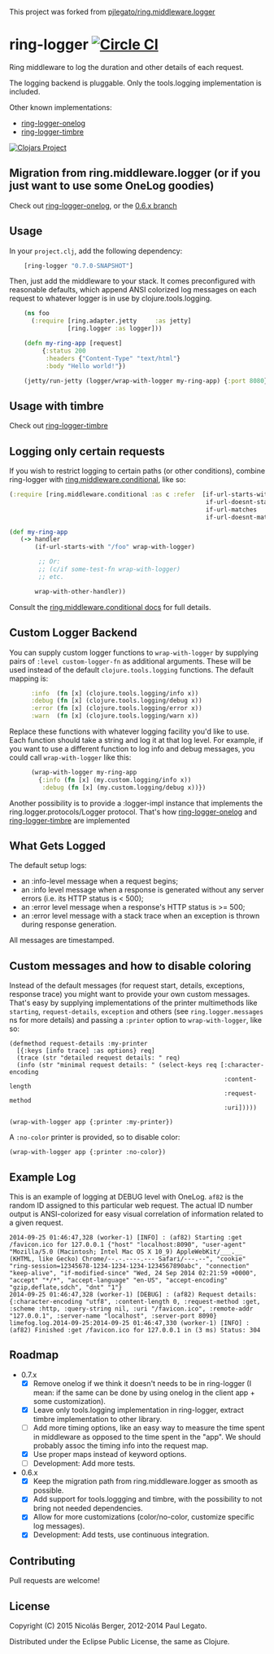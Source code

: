 This project was forked from [pjlegato/ring.middleware.logger](http://github.com/pjlegato/ring.middleware.logger)

ring-logger [![Circle CI](https://circleci.com/gh/nberger/ring-logger.svg?style=svg)](https://circleci.com/gh/nberger/ring-logger)
======================

Ring middleware to log the duration and other details of each request.

The logging backend is pluggable. Only the tools.logging implementation is included.

Other known implementations:

* [ring-logger-onelog](https://github.com/nberger/ring-logger-onelog)
* [ring-logger-timbre](https://github.com/nberger/ring-logger-timbre)

[![Clojars Project](http://clojars.org/ring-logger/latest-version.svg)](http://clojars.org/ring-logger)


Migration from ring.middleware.logger (or if you just want to use some OneLog goodies)
-------------------------------------

Check out [ring-logger-onelog](https://github.com/nberger/ring-logger-onelog), or the
[0.6.x branch](https://github.com/nberger/ring-logger/tree/0.6.x)

Usage
-----

In your `project.clj`, add the following dependency:

```clojure
    [ring-logger "0.7.0-SNAPSHOT"]
```


Then, just add the middleware to your stack. It comes preconfigured with
reasonable defaults, which append ANSI colorized log messages on each
request to whatever logger is in use by clojure.tools.logging.

```clojure
    (ns foo
      (:require [ring.adapter.jetty     :as jetty]
                [ring.logger :as logger]))

    (defn my-ring-app [request]
         {:status 200
          :headers {"Content-Type" "text/html"}
          :body "Hello world!"})

    (jetty/run-jetty (logger/wrap-with-logger my-ring-app) {:port 8080})
```


Usage with timbre
-----------------

Check out [ring-logger-timbre](https://github.com/nberger/ring-logger-timbre)

Logging only certain requests
-----------------------------

If you wish to restrict logging to certain paths (or other
conditions), combine ring-logger with
[ring.middleware.conditional](https://github.com/pjlegato/ring.middleware.conditional), like so:

```clojure
(:require [ring.middleware.conditional :as c :refer  [if-url-starts-with
                                                      if-url-doesnt-start-with
                                                      if-url-matches
                                                      if-url-doesnt-match]])

(def my-ring-app
   (-> handler
       (if-url-starts-with "/foo" wrap-with-logger)

        ;; Or:
        ;; (c/if some-test-fn wrap-with-logger)
        ;; etc.

       wrap-with-other-handler))
```

Consult the [ring.middleware.conditional docs](https://github.com/pjlegato/ring.middleware.conditional) for full details.


Custom Logger Backend
-----------------------

You can supply custom logger functions to `wrap-with-logger` by supplying pairs
of `:level custom-logger-fn` as additional arguments.  These will be used
instead of the default `clojure.tools.logging` functions. The default mapping
is:

```clojure
      :info  (fn [x] (clojure.tools.logging/info x))
      :debug (fn [x] (clojure.tools.logging/debug x))
      :error (fn [x] (clojure.tools.logging/error x))
      :warn  (fn [x] (clojure.tools.logging/warn x))
```

Replace these functions with whatever logging facility you'd like to use. Each
function should take a string and log it at that log level.  For example, if
you want to use a different function to log info and debug messages, you could
call `wrap-with-logger` like this:

```clojure
      (wrap-with-logger my-ring-app
        {:info (fn [x] (my.custom.logging/info x))
         :debug (fn [x] (my.custom.logging/debug x))})
```

Another possibility is to provide a :logger-impl instance that implements
the ring.logger.protocols/Logger protocol. That's how
[ring-logger-onelog](https://github.com/nberger/ring-logger-onelog) and
[ring-logger-timbre](https://github.com/nberger/ring-logger-timbre) are implemented


What Gets Logged
----------------

The default setup logs:

* an :info-level message when a request begins;
* an :info level message when a response is generated without any server
errors (i.e. its HTTP status is < 500);
* an :error level message when a response's HTTP status is >= 500;
* an :error level message with a stack trace when an exception is thrown during response generation.

All messages are timestamped.


Custom messages and how to disable coloring
-------------------------------------------

Instead of the default messages (for request start, details, exceptions, response trace) you might want to
provide your own custom messages. That's easy by supplying implementations of the printer multimethods
like `starting`, `request-details`, `exception` and others (see `ring.logger.messages` ns for more details)
and passing a `:printer` option to `wrap-with-logger`, like so:

```
(defmethod request-details :my-printer
  [{:keys [info trace] :as options} req]
  (trace (str "detailed request details: " req)
  (info (str "minimal request details: " (select-keys req [:character-encoding
                                                           :content-length
                                                           :request-method
                                                           :uri]))))

(wrap-with-logger app {:printer :my-printer})
```

A `:no-color` printer is provided, so to disable color:

```
(wrap-with-logger app {:printer :no-color})
```

Example Log
-----------

This is an example of logging at DEBUG level with OneLog. `af82` is the random ID
assigned to this particular web request. The actual ID number output
is ANSI-colorized for easy visual correlation of information related
to a given request.

````
2014-09-25 01:46:47,328 (worker-1) [INFO] : (af82) Starting :get /favicon.ico for 127.0.0.1 {"host" "localhost:8090", "user-agent" "Mozilla/5.0 (Macintosh; Intel Mac OS X 10_9) AppleWebKit/___.__ (KHTML, like Gecko) Chrome/--.-.----.--- Safari/---.--", "cookie" "ring-session=12345678-1234-1234-1234-1234567890abc", "connection" "keep-alive", "if-modified-since" "Wed, 24 Sep 2014 02:21:59 +0000", "accept" "*/*", "accept-language" "en-US", "accept-encoding" "gzip,deflate,sdch", "dnt" "1"}
2014-09-25 01:46:47,328 (worker-1) [DEBUG] : (af82) Request details: {:character-encoding "utf8", :content-length 0, :request-method :get, :scheme :http, :query-string nil, :uri "/favicon.ico", :remote-addr "127.0.0.1", :server-name "localhost", :server-port 8090}
limefog.log.2014-09-25:2014-09-25 01:46:47,330 (worker-1) [INFO] : (af82) Finished :get /favicon.ico for 127.0.0.1 in (3 ms) Status: 304
````

Roadmap
--------

* 0.7.x
    - [x] Remove onelog if we think it doesn't needs to be in ring-logger (I mean: if the same can be done by using onelog in the client app + some customization).
    - [x] Leave only tools.logging implementation in ring-logger, extract timbre implementation to other library.
    - [ ] Add more timing options, like an easy way to measure the time spent in middleware as opposed to the time spent in the "app". We should probably assoc the timing info into the request map.
    - [x] Use proper maps instead of keyword options.
    - [ ] Development: Add more tests.

* 0.6.x
    - [x] Keep the migration path from ring.middleware.logger as smooth as possible.
    - [x] Add support for tools.loggging and timbre, with the possibility to not bring not needed dependencies.
    - [x] Allow for more customizations (color/no-color, customize specific log messages).
    - [x] Development: Add tests, use continuous integration.

Contributing
------------

Pull requests are welcome!

License
-------

Copyright (C) 2015 Nicolás Berger, 2012-2014 Paul Legato.

Distributed under the Eclipse Public License, the same as Clojure.
